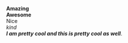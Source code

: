 __Amazing__  
**Awesome**  
Nice  
_kind_  
___I am pretty cool and this is pretty cool as well___. 
